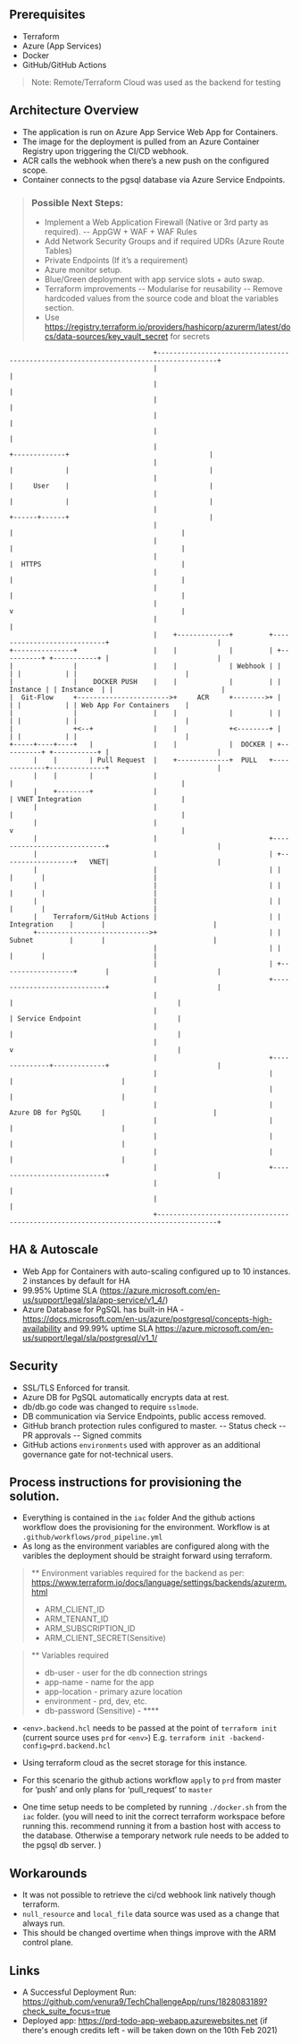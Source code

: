 ## Prerequisites

- Terraform
- Azure (App Services)
- Docker
- GitHub/GitHub Actions

> Note: Remote/Terraform Cloud was used as the backend for testing

## Architecture Overview

- The application is run on Azure App Service Web App for Containers. 
- The image for the deployment is pulled from an Azure Container Registry upon triggering the CI/CD webhook. 
- ACR calls the webhook when there’s a new push on the configured scope.
- Container connects to the pgsql database via Azure Service Endpoints. 

> ### Possible Next Steps:
> -	Implement a Web Application Firewall (Native or 3rd party as required). 
> -- AppGW + WAF + WAF Rules
> -	Add Network Security Groups and if required UDRs (Azure Route Tables)
> -	Private Endpoints (If it’s a requirement)
> -	Azure monitor setup.
> -	Blue/Green deployment with app service slots + auto swap.
> - Terraform improvements 
> -- Modularise for reusability
> -- Remove hardcoded values from the source code and bloat the variables section.
> - Use https://registry.terraform.io/providers/hashicorp/azurerm/latest/docs/data-sources/key_vault_secret for secrets

```
                                    +-------------------------------------------------------------------------------------+
                                    |                                                                                     |
                                    |                                                                                     |
                                    |                                                                                     |
                                    |                                                                                     |
                                    |                                                                                     |
                                    |                                   +-------------+                                   |
                                    |                                   |             |                                   |
                                    |                                   |     User    |                                   |
                                    |                                   |             |                                   |
                                    |                                   +------+------+                                   |
                                    |                                          |                                          |
                                    |                                          |                                          |
                                    |                                          |  HTTPS                                   |
                                    |                                          |                                          |
                                    |                                          |                                          |
                                    |                                          v                                          |
                                    |                                                                                     |
                                    |    +-------------+         +----------------------------+                           |
+---------------+                   |    |             |         | +----------+ +-----------+ |                           |
|               |                   |    |             | Webhook | |          | |           | |                           |
|               |    DOCKER PUSH    |    |             |         | | Instance | | Instance  | |                           |
|  Git-Flow     +----------------------->+     ACR     +-------->+ |          | |           | | Web App For Containers    |
|               |                   |    |             |         | |          | |           | |                           |
|               +<--+               |    |             +<--------+ |          | |           | |                           |
+-----+----+----+   |               |    |             |  DOCKER | +----------+ +-----------+ |                           |
      |    |        | Pull Request  |    +-------------+  PULL   +-------------+--------------+                           |
      |    |        |               |                                          |                                          |
      |    +--------+               |                                          | VNET Integration                         |
      |                             |                                          |                                          |
      |                             |                                          v                                          |
      |                             |                            +----------------------------+                           |
      |                             |                            | +------------------+   VNET|                           |
      |                             |                            | |                  |       |                           |
      |                             |                            | |                  |       |                           |
      |                             |                            | |                  |       |                           |
      |    Terraform/GitHub Actions |                            | |   Integration    |       |                           |
      +---------------------------->+                            | |   Subnet         |       |                           |
                                    |                            | |                  |       |                           |
                                    |                            | +------------------+       |                           |
                                    |                            +----------------------------+                           |
                                    |                                           |                                         |
                                    |                                           | Service Endpoint                        |
                                    |                                           |                                         |
                                    |                                           v                                         |
                                    |                            +--------------+-------------+                           |
                                    |                            |                            |                           |
                                    |                            |                            |                           |
                                    |                            |     Azure DB for PgSQL     |                           |
                                    |                            |                            |                           |
                                    |                            |                            |                           |
                                    |                            |                            |                           |
                                    |                            +----------------------------+                           |
                                    |                                                                                     |
                                    |                                                                                     |
                                    +-------------------------------------------------------------------------------------+
```

## HA & Autoscale

-	Web App for Containers with auto-scaling configured up to 10 instances. 2 instances by default for HA
-	99.95% Uptime SLA (https://azure.microsoft.com/en-us/support/legal/sla/app-service/v1_4/)
-	Azure Database for PgSQL has built-in HA - https://docs.microsoft.com/en-us/azure/postgresql/concepts-high-availability and 99.99% uptime SLA https://azure.microsoft.com/en-us/support/legal/sla/postgresql/v1_1/

## Security

-	SSL/TLS Enforced for transit.
-	Azure DB for PgSQL automatically encrypts data at rest. 
-	db/db.go code was changed to require `sslmode`. 
-	DB communication via Service Endpoints, public access removed.
-	GitHub branch protection rules configured to master.
--	Status check
--	PR approvals
--	Signed commits
-	GitHub actions `environments` used with approver as an additional governance gate for not-technical users.

## Process instructions for provisioning the solution.
- Everything is contained in the `iac` folder
And the github actions workflow does the provisioning for the environment. Workflow is at `.github/workflows/prod_pipeline.yml`
- As long as the environment variables are configured along with the varibles the deployment should be straight forward using terraform. 

> ** Environment variables required for the backend as per: https://www.terraform.io/docs/language/settings/backends/azurerm.html
> - ARM_CLIENT_ID
> - ARM_TENANT_ID
> - ARM_SUBSCRIPTION_ID
> - ARM_CLIENT_SECRET(Sensitive)

> ** Variables required
> - db-user - user for the db connection strings
> - app-name - name for the app
> - app-location - primary azure location
> - environment - prd, dev, etc.
> - db-password (Sensitive) - ****

- `<env>.backend.hcl` needs to be passed at the point of `terraform init` (current source uses `prd` for `<env>`) E.g. `terraform init -backend-config=prd.backend.hcl`

- Using terraform cloud as the secret storage for this instance. 

- For this scenario the github actions workflow `apply` to `prd` from master for ‘push’ and only plans for ‘pull_request’ to `master`
- One time setup needs to be completed by running `./docker.sh` from the `iac` folder. (you will need to init the correct terraform workspace before running this. recommend running it from a bastion host with access to the database. Otherwise a temporary network rule needs to be added to the pgsql db server. )

## Workarounds 

- It was not possible to retrieve the ci/cd webhook link natively though terraform. 
- `null_resource` and `local_file` data source was used as a change that always run. 
- This should be changed overtime when things improve with the ARM control plane.

## Links

- A Successful Deployment Run: https://github.com/venura9/TechChallengeApp/runs/1828083189?check_suite_focus=true
- Deployed app: https://prd-todo-app-webapp.azurewebsites.net (if there's enough credits left - will be taken down on the 10th Feb 2021)
